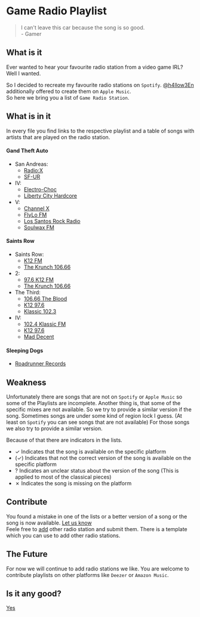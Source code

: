 # Game Radio Playlist

> I can't leave this car because the song is so good.    
\- Gamer

## What is it

Ever wanted to hear your favourite radio station from a video game IRL?  
Well I wanted.

So I decided to recreate my favourite radio stations on `Spotify`. [@h4llow3En](https://github.com/h4llow3En) additionally offered to create them on `Apple Music`.  
So here we bring you a list of `Game Radio Station`.

## What is in it

In every file you find links to the respective playlist and a table of songs with artists that are played on the radio station.
#### Gand Theft Auto
- San Andreas:
    - [Radio:X](Grand%20Theft%20Auto/San%20Andreas/Radio:X.md)
    - [SF-UR](Grand%20Theft%20Auto/San%20Andreas/SF-UR.md)
- IV:
    - [Electro-Choc](Grand%20Theft%20Auto/IV/Electro-Choc.md)
    - [Liberty City Hardcore](Grand%20Theft%20Auto/IV/Liberty%20City%20Hardcore.md)
- V:
    - [Channel X](Grand%20Theft%20Auto/V/Channel%20X.md)
    - [FlyLo FM](Grand%20Theft%20Auto/V/FlyLo%20FM.md)
    - [Los Santos Rock Radio](Grand%20Theft%20Auto/V/Los%20Santos%20Rock%20Radio.md)
    - [Soulwax FM](Grand%20Theft%20Auto/V/Soulwax%20FM.md)

#### Saints Row
- Saints Row:
    - [K12 FM](Saints%20Row/Saints%20Row/K12%20FM.md)
    - [The Krunch 106.66](Saints%20Row/Saints%20Row/The%20Krunch%20106.66.md)
- 2:
    - [97.6 K12 FM](Saints%20Row/2/97.6%20K12%20FM.md)
    - [The Krunch 106.66](Saints%20Row/2/The%20Krunch%20106.66.md)
- The Third:
    - [106.66 The Blood](Saints%20Row/The%20Third/106.66%20The%20Blood.md)
    - [K12 97.6](Saints%20Row/The%20Third/K12%2097.6.md)
    - [Klassic 102.3](Saints%20Row/The%20Third/Klassic%20102.4.md)
- IV:
    - [102.4 Klassic FM](Saints%20Row/IV/102.4%20Klassic%20FM.md)
    - [K12 97.6](Saints%20Row/IV/K12%2097.6.md)
    - [Mad Decent](Saints%20Row/IV/Mad%20Decent.md)

#### Sleeping Dogs
- [Roadrunner Records](Sleeping%20Dogs/Roadrunner%20Records.md)

## Weakness

Unfortunately there are songs that are not on `Spotify` or `Apple Music` so some of the Playlists are incomplete. Another thing is, that some of the specific mixes are not available. So we try to provide a similar version if the song. Sometimes songs are under some kind of region lock I guess. (At least on `Spotify` you can see songs that are not available) For those songs we also try to provide a similar version.

Because of that there are indicators in the lists.  
* ✓ Indicates that the song is available on the specific platform
* (✓) Indicates that not the correct version of the song is available on the specific platform
* ? Indicates an unclear status about the version of the song (This is applied to most of the classical pieces)
* ✗ Indicates the song is missing on the platform

## Contribute

You found a mistake in one of the lists or a better version of a song or the song is now available. [Let us know](https://github.com/MarauderXtreme/game-radio-playlists/issues/new)  
Feele free to [add](https://github.com/MarauderXtreme/game-radio-playlists/compare) other radio station and submit them. There is a template which you can use to add other radio stations.

## The Future

For now we will continue to add radio stations we like. You are welcome to contribute playlists on other platforms like `Deezer` or `Amazon Music`.

## Is it any good?

[Yes](https://news.ycombinator.com/item?id=3067434)
